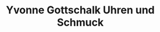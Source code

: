 ---
title: "Yvonne Gottschalk Uhren und Schmuck"
url: /halle-saale/yvonne-gottschalk-uhren-und-schmuck/
shop: Schmuck
---